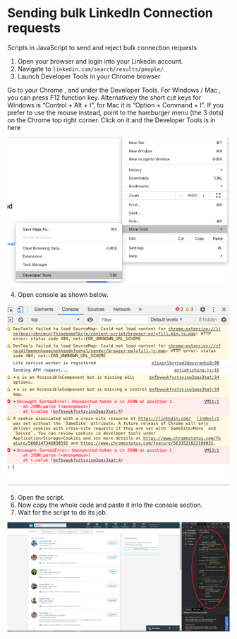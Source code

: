# Sending bulk LinkedIn Connection requests

Scripts in JavaScript to send and reject bulk connection requests

1. Open your browser and login into your Linkedin account.
2. Navigate to ```linkedin.com/search/results/people/```.
3. Launch Developer Tools in your Chrome browser

Go to your Chrome , and under the Developer Tools. For Windows / Mac , you can press F12 function key. Alternatively the short cut keys for Windows is “Control + Alt + I”, for Mac it is “Option + Command + I”. If you prefer to use the mouse instead, point to the hamburger menu (the 3 dots) on the Chrome top right corner. Click on it and the Developer Tools is in here

![endpoint](https://github.com/sanscript-tech/hacking-tools-scripts/blob/main/JavaScript/Bulk-Linkedin-request/images/developerTool.png)

4. Open console as shown below.

![endpoint](https://github.com/sanscript-tech/hacking-tools-scripts/blob/main/JavaScript/Bulk-Linkedin-request/images/console.png)

5. Open the script.
7. Now copy the whole code and paste it into the console section.
8. Wait for the script to do its job.

![demo](https://github.com/SANKET7738/random/blob/master/bulk_linkedin_requests/demo-imgs/demo.png)
